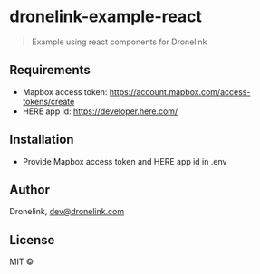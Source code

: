 # dronelink-example-react

> Example using react components for Dronelink

## Requirements

- Mapbox access token: https://account.mapbox.com/access-tokens/create
- HERE app id: https://developer.here.com/

## Installation

- Provide Mapbox access token and HERE app id in .env

## Author

Dronelink, dev@dronelink.com

## License

MIT © [](https://github.com/)
